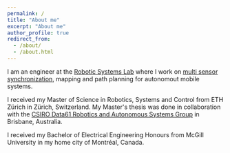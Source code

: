 ```yaml
---
permalink: /
title: "About me"
excerpt: "About me"
author_profile: true
redirect_from: 
  - /about/
  - /about.html
---
```


I am an engineer at the [Robotic Systems Lab](http://www.rsl.ethz.ch/) where I work on [multi sensor synchronization](https://github.com/leggedrobotics/hardware_time_sync/wiki), mapping and path planning for autonomout mobile systems.

I received my Master of Science in Robotics, Systems and Control from ETH Zürich in Zürich, Switzerland. My Master's thesis was done in collaboration with the [CSIRO Data61 Robotics and Autonomous Systems Group](https://research.csiro.au/robotics/) in Brisbane, Australia.

I received my Bachelor of Electrical Engineering Honours from McGill University in my home city of Montréal, Canada.